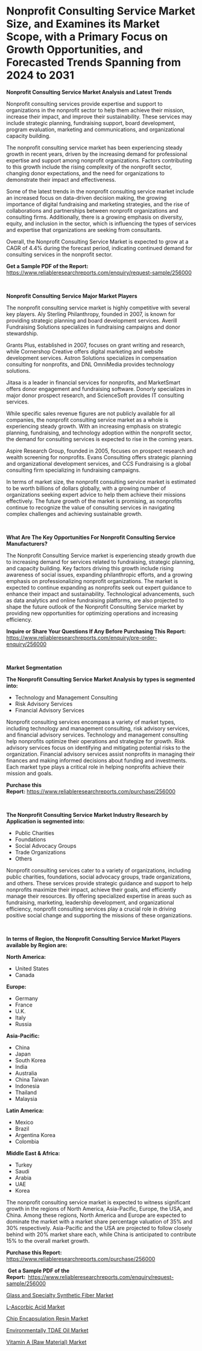 <p><h1>Nonprofit Consulting Service Market Size, and Examines its Market Scope, with a Primary Focus on Growth Opportunities, and Forecasted Trends Spanning from 2024 to 2031</h1></p><p><strong>Nonprofit Consulting Service Market Analysis and Latest Trends</strong></p>
<p><p>Nonprofit consulting services provide expertise and support to organizations in the nonprofit sector to help them achieve their mission, increase their impact, and improve their sustainability. These services may include strategic planning, fundraising support, board development, program evaluation, marketing and communications, and organizational capacity building.</p><p>The nonprofit consulting service market has been experiencing steady growth in recent years, driven by the increasing demand for professional expertise and support among nonprofit organizations. Factors contributing to this growth include the rising complexity of the nonprofit sector, changing donor expectations, and the need for organizations to demonstrate their impact and effectiveness.</p><p>Some of the latest trends in the nonprofit consulting service market include an increased focus on data-driven decision making, the growing importance of digital fundraising and marketing strategies, and the rise of collaborations and partnerships between nonprofit organizations and consulting firms. Additionally, there is a growing emphasis on diversity, equity, and inclusion in the sector, which is influencing the types of services and expertise that organizations are seeking from consultants.</p><p>Overall, the Nonprofit Consulting Service Market is expected to grow at a CAGR of 4.4% during the forecast period, indicating continued demand for consulting services in the nonprofit sector.</p></p>
<p><strong>Get a Sample PDF of the Report:&nbsp;</strong> <a href="https://www.reliableresearchreports.com/enquiry/request-sample/256000">https://www.reliableresearchreports.com/enquiry/request-sample/256000</a></p>
<p>&nbsp;</p>
<p><strong>Nonprofit Consulting Service Major Market Players</strong></p>
<p><p>The nonprofit consulting service market is highly competitive with several key players. Aly Sterling Philanthropy, founded in 2007, is known for providing strategic planning and board development services. Averill Fundraising Solutions specializes in fundraising campaigns and donor stewardship.</p><p>Grants Plus, established in 2007, focuses on grant writing and research, while Cornershop Creative offers digital marketing and website development services. Astron Solutions specializes in compensation consulting for nonprofits, and DNL OmniMedia provides technology solutions.</p><p>Jitasa is a leader in financial services for nonprofits, and MarketSmart offers donor engagement and fundraising software. Donorly specializes in major donor prospect research, and ScienceSoft provides IT consulting services.</p><p>While specific sales revenue figures are not publicly available for all companies, the nonprofit consulting service market as a whole is experiencing steady growth. With an increasing emphasis on strategic planning, fundraising, and technology adoption within the nonprofit sector, the demand for consulting services is expected to rise in the coming years.</p><p>Aspire Research Group, founded in 2005, focuses on prospect research and wealth screening for nonprofits. Evans Consulting offers strategic planning and organizational development services, and CCS Fundraising is a global consulting firm specializing in fundraising campaigns.</p><p>In terms of market size, the nonprofit consulting service market is estimated to be worth billions of dollars globally, with a growing number of organizations seeking expert advice to help them achieve their missions effectively. The future growth of the market is promising, as nonprofits continue to recognize the value of consulting services in navigating complex challenges and achieving sustainable growth.</p></p>
<p>&nbsp;</p>
<p><strong>What Are The Key Opportunities For Nonprofit Consulting Service Manufacturers?</strong></p>
<p><p>The Nonprofit Consulting Service market is experiencing steady growth due to increasing demand for services related to fundraising, strategic planning, and capacity building. Key factors driving this growth include rising awareness of social issues, expanding philanthropic efforts, and a growing emphasis on professionalizing nonprofit organizations. The market is expected to continue expanding as nonprofits seek out expert guidance to enhance their impact and sustainability. Technological advancements, such as data analytics and online fundraising platforms, are also projected to shape the future outlook of the Nonprofit Consulting Service market by providing new opportunities for optimizing operations and increasing efficiency.</p></p>
<p><strong>Inquire or Share Your Questions If Any Before Purchasing This Report:</strong> <a href="https://www.reliableresearchreports.com/enquiry/pre-order-enquiry/256000">https://www.reliableresearchreports.com/enquiry/pre-order-enquiry/256000</a></p>
<p>&nbsp;</p>
<p><strong>Market Segmentation</strong></p>
<p><strong>The Nonprofit Consulting Service Market Analysis by types is segmented into:</strong></p>
<p><ul><li>Technology and Management Consulting</li><li>Risk Advisory Services</li><li>Financial Advisory Services</li></ul></p>
<p><p>Nonprofit consulting services encompass a variety of market types, including technology and management consulting, risk advisory services, and financial advisory services. Technology and management consulting help nonprofits optimize their operations and strategize for growth. Risk advisory services focus on identifying and mitigating potential risks to the organization. Financial advisory services assist nonprofits in managing their finances and making informed decisions about funding and investments. Each market type plays a critical role in helping nonprofits achieve their mission and goals.</p></p>
<p><strong>Purchase this Report:&nbsp;</strong><a href="https://www.reliableresearchreports.com/purchase/256000">https://www.reliableresearchreports.com/purchase/256000</a></p>
<p>&nbsp;</p>
<p><strong>The Nonprofit Consulting Service Market Industry Research by Application is segmented into:</strong></p>
<p><ul><li>Public Charities</li><li>Foundations</li><li>Social Advocacy Groups</li><li>Trade Organizations</li><li>Others</li></ul></p>
<p><p>Nonprofit consulting services cater to a variety of organizations, including public charities, foundations, social advocacy groups, trade organizations, and others. These services provide strategic guidance and support to help nonprofits maximize their impact, achieve their goals, and efficiently manage their resources. By offering specialized expertise in areas such as fundraising, marketing, leadership development, and organizational efficiency, nonprofit consulting services play a crucial role in driving positive social change and supporting the missions of these organizations.</p></p>
<p>&nbsp;</p>
<p><strong>In terms of Region, the Nonprofit Consulting Service Market Players available by Region are:</strong></p>
<p>
    <p> <strong> North America: </strong>
        <ul>
            <li>United States</li>
            <li>Canada</li>
        </ul>
        </p> 
    <p> <strong> Europe: </strong>
        <ul>
            <li>Germany</li>
            <li>France</li>
            <li>U.K.</li>
            <li>Italy</li>
            <li>Russia</li>
        </ul>
        </p> 
    <p> <strong> Asia-Pacific: </strong>
        <ul>
            <li>China</li>
            <li>Japan</li>
            <li>South Korea</li>
            <li>India</li>
            <li>Australia</li>
            <li>China Taiwan</li>
            <li>Indonesia</li>
            <li>Thailand</li>
            <li>Malaysia</li>
        </ul>
        </p> 
    <p> <strong> Latin America: </strong>
        <ul>
            <li>Mexico</li>
            <li>Brazil</li>
            <li>Argentina Korea</li>
            <li>Colombia</li>
        </ul>
        </p> 
    <p> <strong> Middle East & Africa: </strong>
        <ul>
            <li>Turkey</li>
            <li>Saudi</li>
            <li>Arabia</li>
            <li>UAE</li>
            <li>Korea</li>
        </ul>
    </p>
    </p>
<p><p>The nonprofit consulting service market is expected to witness significant growth in the regions of North America, Asia-Pacific, Europe, the USA, and China. Among these regions, North America and Europe are expected to dominate the market with a market share percentage valuation of 35% and 30% respectively. Asia-Pacific and the USA are projected to follow closely behind with 20% market share each, while China is anticipated to contribute 15% to the overall market growth.</p></p>
<p><strong>Purchase this Report: </strong><a href="https://www.reliableresearchreports.com/purchase/256000">https://www.reliableresearchreports.com/purchase/256000</a></p>
<p>&nbsp;<strong>Get a Sample PDF of the Report:&nbsp;&nbsp;</strong><a href="https://www.reliableresearchreports.com/enquiry/request-sample/256000">https://www.reliableresearchreports.com/enquiry/request-sample/256000</a></p>
<p><strong></strong></p>
<p><p><a href="https://military-diascia-e68.notion.site/Glass-and-Specialty-Synthetic-Fiber-Market-Research-Report-Unlocks-Analysis-on-the-Market-Financial--56160473574e4ff2b1a284db307e0e94">Glass and Specialty Synthetic Fiber Market</a></p><p><a href="https://sudsy-motorcycle-bbc.notion.site/L-Ascorbic-Acid-Market-Growth-Market-Trends-COVID-19-Impact-and-Forecasts-for-period-from-2024--116e760c2d73434783966339dff3b0ce">L-Ascorbic Acid Market</a></p><p><a href="https://view.publitas.com/reportprime-1/chip-encapsulation-resin-market-offer-valuable-insights-into-market-size-market-share-market-trends-and-projections-spanning-from-2024-to-2031/">Chip Encapsulation Resin Market</a></p><p><a href="https://view.publitas.com/reportprime-1/environmentally-tdae-oil-market-growth-market-trends-covid-19-impact-and-forecasts-for-period-from-2024-2031/">Environmentally TDAE Oil Market</a></p><p><a href="https://meowing-canidae-761.notion.site/Global-Vitamin-A-Raw-Material-Market-by-Types-Applications-and-Major-Players-with-Regional-Grow-2ed3746d0eb14ebf9ec5be4a3222ea47">Vitamin A (Raw Material) Market</a></p></p>
